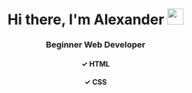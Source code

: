 <h1 align="center">Hi there, I'm Alexander <img src="https://github.com/blackcater/blackcater/raw/main/images/Hi.gif" height="32"/></h1>
<h3 align="center">Beginner Web Developer</h3>
<h4 align="center">✓ HTML</h4>
<h4 align="center">✓ CSS</h4>
